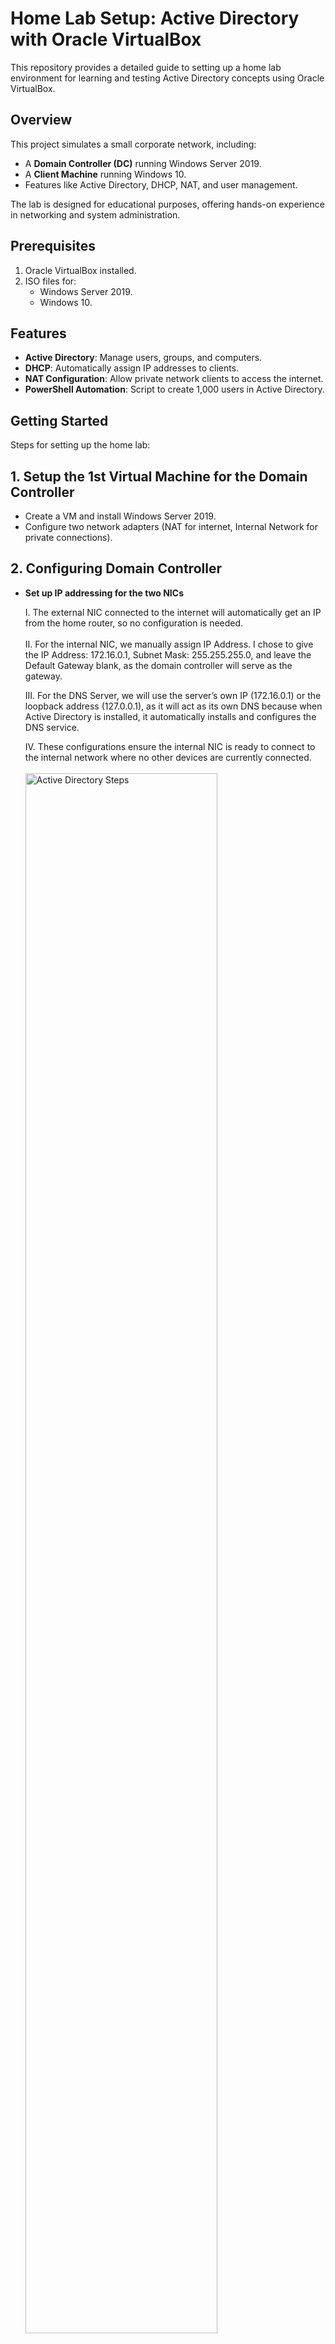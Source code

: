 # Home Lab Setup: Active Directory with Oracle VirtualBox

This repository provides a detailed guide to setting up a home lab environment for learning and testing Active Directory concepts using Oracle VirtualBox.

## Overview

This project simulates a small corporate network, including:
- A **Domain Controller (DC)** running Windows Server 2019.
- A **Client Machine** running Windows 10.
- Features like Active Directory, DHCP, NAT, and user management.

The lab is designed for educational purposes, offering hands-on experience in networking and system administration.

## Prerequisites

1. Oracle VirtualBox installed.
2. ISO files for:
   - Windows Server 2019.
   - Windows 10.


## Features

- **Active Directory**: Manage users, groups, and computers.
- **DHCP**: Automatically assign IP addresses to clients.
- **NAT Configuration**: Allow private network clients to access the internet.
- **PowerShell Automation**: Script to create 1,000 users in Active Directory.

## Getting Started

Steps for setting up the home lab:

## 1. Setup the 1st Virtual Machine for the Domain Controller

- Create a VM and install Windows Server 2019.
- Configure two network adapters (NAT for internet, Internal Network for private connections).

<!--
- **Windows 10 Client**:
  1. Create a second VM for the client machine.
  2. Connect it to the internal network.
-->

## 2. Configuring Domain Controller

- **Set up IP addressing for the two NICs**
  
  I. The external NIC connected to the internet will automatically get an IP from the home router, so no configuration is needed.<br><br>
  II. For the internal NIC, we manually assign IP Address. I chose to give the IP Address: 172.16.0.1, Subnet Mask: 255.255.255.0, and leave the Default Gateway blank, as the domain controller will serve as the gateway.
  
  III. For the DNS Server, we will use the server’s own IP (172.16.0.1) or the loopback address (127.0.0.1), as it will act as its own DNS because when Active Directory is installed, it automatically installs and configures the DNS service.
  
  IV. These configurations ensure the internal NIC is ready to connect to the internal network where no other devices are currently connected.<br/>
  <br/><img src="https://i.imgur.com/rau2e7Z.png" height="80%" width="80%" alt="Active Directory Steps"/><br><br>

- **Rename this PC**
  
   I. Right-click the Start menu, select "System," then click "Rename this PC."
  
   II. Change the current arbitrary name to "dc" (for Domain Controller), click "Next," and restart the computer to apply the changes.<br><br>


  
- **Install Active Directory Domain Services (AD DS) to create a domain (e.g., mydomain.com).**

  I. Open "Add Roles and Features" in the server manager
  
  II. Proceed with the wizard by selecting the current server, DC

  <img src="https://i.imgur.com/J4Dryw9.png" height="80%" width="80%" alt="Active Directory Steps"/>

  III. Choose "Active Directory Domain Services" from the roles list

  IV. Click Next in all the coming prompts, then click Install.

  <img src="https://i.imgur.com/alJNy3w.png" height="80%" width="80%" alt="Active Directory Steps"/><br><br>
  So we have installed the software for the  Active Directory Domain Services, but we didn't actually create the domain yet. So next we have to do our Post-deployment configuration<br><br>

- **Post-Deployment Configuration**

  I. After installation, click the flag icon in the server manager.
  
  II. Select "Promote this server to a domain controller"

  III. In the Deployment operation choose "Add a new forest" and name your domain (e.g., mydomain.com)

  <img src="https://i.imgur.com/dh33KCU.png" height="80%" width="80%" alt="Active Directory Steps"/>

  IV. Proceed with default settings, set a password, and click Install

  V. The server will restart automatically after the configuration

  <img src="https://i.imgur.com/TQuqGkC.png" height="80%" width="80%" alt="Active Directory Steps"/>

  We will use the built-in administrator account (mydomain\Administrator) to log in with the password that we have set before. So next, we will create our own dedicated Domain Admin account instead of using the built-in Administrator 
  account.<br><br>

- **Create a Dedicated Domain Admin Account**

  I. Go to  "Start" --> "Windows Administrative Tool" --> "Active Directory Users and Computers" 
  
  II. Right click on our domain (mydomain.com) and click "Create an Organizational Unit (OU)" to put our admin account in. Name the OU (e.g Admins)

  III. Within the OU, we will create a new user (e.g., your name) and assign it a username and then set password

  <img src="https://i.imgur.com/ch4EWAS.png" height="80%" width="80%" alt="Active Directory Steps"/>

  In the logon name I have given "a" infront to signify that this is an admin account for the user "fohana". So in the next photo we see our account.

  <img src="https://i.imgur.com/exuct7n.png" height="80%" width="80%" alt="Active Directory Steps"/>

  Now, we have an account but it's not an admin yet. To make it domain admin we Right-click the user account → click "Properties" → click "Member Of" → click "Add" → Write "Domain Admins", then apply the settings. So now we have our very own domain admin account.<br><br>


- **Log in with the New Domain Admin Account**

  I. Sign out of the domain controller and Log in using our new domain admin account credentials

  <img src="https://i.imgur.com/l4YSAS3.png" height="80%" width="80%" alt="Active Directory Steps"/><br><br>


- **Install and Configure Remote Access (RAS/NAT) in the Domain Controller**

  The purpose of installing RAS/NAT is to enable a Windows 10 client (which we'll make later) on a private virtual network to access the internet via the domain controller.

  I. Open "Add Roles and Features" in the server manager

  II. Select the current server and install the "Remote Access" role

  III. For the role services, select "DirectAccess and VPN (RAS) " and "Routing". Then proceed with the installation.

  <img src="https://i.imgur.com/MiwiBFY.png" height="80%" width="80%" alt="Active Directory Steps"/>

  IV. After installation, Go to Tools in the server manager → "Routing and Remote Access" 
  
  V. Right-click on "DC" on the left panel and select "Configure and Enable Routing and Remote Access"

  VI. Choose "NAT" to allow internal clients to connect to the internet using 1 public IP address

  VII. Select the appropriate public interface to connect to the internet, then finish the setup

  <img src="https://i.imgur.com/Vh0RVhl.png" height="80%" width="80%" alt="Active Directory Steps"/>

  For the ease of differentiating the 2 network adapters, I renamed the network adapters, with suitable names, beforehand.<br><br><br><br>
  
 
- **Install and Configure the DHCP Server on DC**

  DHCP will allow our internal network clients to get an IP address that will let them get on the internet and browse the internet even though they are in the private internal network just like in the offices/schools.

  I. Open "Add Roles and Features" in the server manager

  II. Select our server (DC), then select the "DHCP Server" role, and then proceed with the installation.

  <img src="https://i.imgur.com/e3CkID3.png" height="80%" width="80%" alt="Active Directory Steps"/>

  After installation, we need to set up our scope. We will creata a scope that'll give IP addresses in the range 172.16.0.100 - 172.1.0.200

  III. Open "DHCP" from "Tools" in the server manager.

  IV. Expand the DHCP server (dc.mydomain.com), right click on IPv4 and select "New Scope". I named the scope using the range of IP addresses that it will assign.
  
  V. Set the start and end IP addresses, subnet mask (/24 or 255.255.255.0 in my case), and exclusions if you want to exclude any IP addresses (optional).

  VI. Set the lease duration (e.g., 8 days for a lab environment; shorter for dynamic environments like cafes). Lease duration determines how long a device/computer can hold on a particular IP address before it needs to be refreshed.

  VII. Click "Yes" to configuring the DHCP options

  VIII. The Domain Controller (DC) will forward traffic from the internal network clients to the internet, so the clients are going to use the Internal NIC (IP Addr: 172.16.0.1) of the Domain Controller as their Default gateway. Then click "Add"
  
 
- **Enable NAT to provide internet access for the internal network.**

### 3. Creating Users with PowerShell

- Use the provided `1_CREATE_USERS.ps1` script to create:
  - An Organizational Unit (OU).
  - 1,000 user accounts programmatically.<br/>
  <br/><img src="https://i.imgur.com/0mOizJ5.png" height="80%" width="80%" alt="Active Directory Steps"/>

### 4. Join Client to Domain

- Configure the Windows 10 client to join the domain.
- Log in using the domain user accounts.

## Network Diagram

```text
[Internet] 
    | 
[Domain Controller (Server 2019)]
    | (Internal Network)
[Client Machine (Windows 10)]
```

## Verification

1. Test internet connectivity from the client.
2. Verify user accounts in Active Directory.
3. Check DHCP leases and NAT configurations.


## Troubleshooting

- **Client not receiving an IP address**:
  - Verify DHCP scope and settings.
  - Restart DHCP services on the domain controller.

- **Unable to join domain**:
  - Check network connectivity.
  - Ensure the domain name and credentials are correct.


